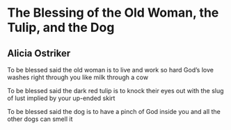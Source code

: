 # The Blessing of the Old Woman, the Tulip, and the Dog
## Alicia Ostriker
To be blessed
said the old woman
is to live and work
so hard
God’s love
washes right through you
like milk through a cow

To be blessed
said the dark red tulip
is to knock their eyes out
with the slug of lust
implied by
your up-ended skirt

To be blessed
said the dog
is to have a pinch
of God
inside you
and all the other
dogs can smell it